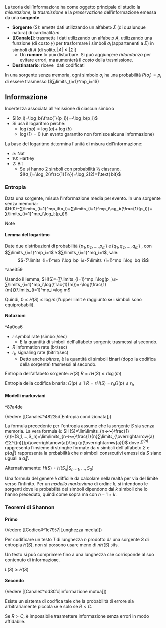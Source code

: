 La teoria dell’Informazione ha come oggetto principale di studio la *misurazione*, la *trasmissione* e la *preservazione* dell’informazione emessa da una **sorgente**.
- **Sorgente** (S): emette dati utilizzando un alfabeto $Σ$ (di qualunque natura) di cardinalità $m$.
- **[[Canale]]**: trasmette i dati utilizzando un alfabeto $A$, utilizzando una funzione (di costo $γ$) per trasformare i simboli $σ_i$ (appartenenti a $Σ$) in simboli di $A$ (di solito, $|A|≤|Σ|$)
	- Un **rumore** lo può disturbare. Si può aggiungere *ridondanza* per evitare errori, ma aumenterà il *costo* della trasmissione.
- **Destinatario**: riceve i dati codificati

In una sorgente senza memoria, ogni simbolo $σ_i$ ha una probabilità $P(σ_i)=p_i$ di essere trasmesso ($∑\limits_{i=1}^mp_i=1$)

## **Informazione**

Incertezza associata all'emissione di ciascun simbolo
- $I(σ_i)=\log_b(\frac{1}{p_i})=-\log_b(p_i)$
- Si usa il logaritmo perché:
	- $\log(ab)=\log(a)+\log(b)$
	- $\log(1)=0$ (un evento garantito non fornisce alcuna informazione)

La base del logaritmo determina l'unità di misura dell'informazione:
- $e$: Nat
- $10$: Hartley
- $2$: Bit
	- Se si hanno 2 simboli con probabilità $½$ ciascuno, $I(σ_i)=\log_2(\frac{1}{½})=\log_2(2)=1\text{ bit}$

### Entropia

Data una sorgente, misura l'informazione media per evento.
In una sorgente senza memoria:
$H(S)=∑\limits_{i=1}^mp_iI(σ_i)=∑\limits_{i=1}^mp_i\log_b(\frac{1}{p_i})=-∑\limits_{i=1}^mp_i\log_b(p_i)$

>[!note]
>#### Lemma del logaritmo
>Date due distribuzioni di probabilità $\{p_1,p_2,…,p_m\}$ e $\{q_1,q_2,…,q_m\}$ , con $∑\limits_{i=1}^mp_i=1$ e $∑\limits_{i=1}^mq_i=1$, vale:
>$$-∑\limits_{i=1}^mp_i\log_bp_i≤-∑\limits_{i=1}^mp_i\log_bq_i$$

^aae359

Usando il lemma, $H(S)=-∑\limits_{i=1}^mp_i\log(p_i)≤-∑\limits_{i=1}^mp_i\log(\frac{1}{m})=-\log(\frac{1}{m})∑\limits_{i=1}^mp_i=\log m$

Quindi, $0≤H(S)≤\log m$ (l'upper limit è raggiunto se i simboli sono equiprobabili).

#### Notazioni

^4a0ca6

- $r$ symbol rate (simboli/sec)
	- È la quantità di simboli dell'alfabeto sorgente trasmessi al secondo.
- $R$ information rate (bit/sec)
- $r_b$ signaling rate (bitnit/sec)
	- Detto anche *bitrate*, è la quantità di simboli binari (dopo la codifica della sorgente) trasmessi al secondo.

Entropia dell'alfabeto sorgente: $H(S)$
$R=rH(S)≤r\log(m)$

Entropia della codifica binaria: $Ω(p)≤1$
$R=rH(S)=r_bΩ(p)≤r_b$

#### Modelli markoviani

^87a4de

(Vedere [[Canale#^48225d|Entropia condizionata]])

La formula precedente per l'entropia assume che la sorgente $S$ sia senza memoria. La vera formula è:
$H(S)=\lim\limits_{n→∞}\frac{1}{n}H(S_1,…,S_n)=\lim\limits_{n→∞}\frac{1}{n}∑\limits_{\overrightarrow{a}∈Σ^{(n)}}p(\overrightarrow{a})\log (p(\overrightarrow{a}))$
dove $Σ^{(n)}$ rappresenta l’insieme di stringhe formate da $n$ simboli dell'alfabeto $Σ$ e $p(\overrightarrow{a})$ rappresenta la probabilità che $n$ simboli consecutivi emessi da $S$ siano uguali a $\overrightarrow{a}$.

Alternativamente: $H(S)=H(S_n|S_{n-1},…,S_0)$

Una formula del genere è difficile da calcolare nella realtà per via del limite verso l'infinito. Per un *modello markoviano* di ordine $k$, si intendono le sorgenti dove le probabilità dei simboli dipendono dai $k$ simboli che lo hanno preceduto, quindi come sopra ma con $n-1=k$.

### Teoremi di Shannon

#### Primo

(Vedere [[Codice#^1c7957|Lunghezza media]])

Per codificare un testo $T$ di lunghezza $n$ prodotto da una sorgente $S$ di entropia $H(S)$, non si possono usare meno di $nH(S)$ bits.

Un testo si può comprimere fino a una lunghezza che corrisponde al suo contenuto di informazione.

$L(S)≥H(S)$

#### Secondo

(Vedere [[Canale#^dd30fc|informazione mutua]])

Esiste un sistema di codifica tale che la probabilità di errore sia arbitrariamente piccola se e solo se $R<C$.

Se $R>C$, è impossibile trasmettere informazione senza errori in modo affidabile.
